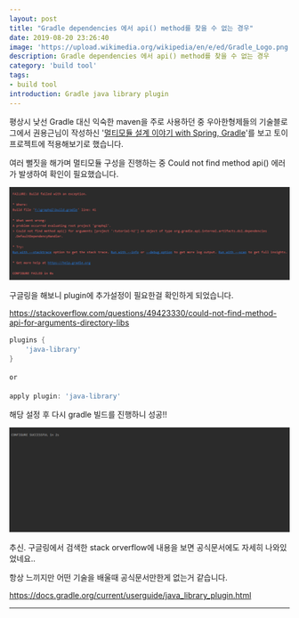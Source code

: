 ```yaml
---
layout: post
title: "Gradle dependencies 에서 api() method를 찾을 수 없는 경우"
date: 2019-08-20 23:26:40
image: 'https://upload.wikimedia.org/wikipedia/en/e/ed/Gradle_Logo.png'
description: Gradle dependencies 에서 api() method를 찾을 수 없는 경우
category: 'build tool'
tags:
- build tool
introduction: Gradle java library plugin
---
```


평상시 낮선 Gradle 대신 익숙한 maven을 주로 사용하던 중 우아한형제들의 기술블로그에서 권용근님이 작성하신 '[멀티모듈 설계 이야기 with Spring, Gradle](http://woowabros.github.io/study/2019/07/01/multi-module.html)'를 보고 토이프로젝트에 적용해보기로 했습니다.

여러 뻘짓을 해가며 멀티모듈 구성을 진행하는 중 Could not find method api() 에러가 발생하여 확인이 필요했습니다. 

![](../assets/img/20190825/gradle_build_fail_log.png)

구글링을 해보니 plugin에 추가설정이 필요한걸 확인하게 되었습니다.

<https://stackoverflow.com/questions/49423330/could-not-find-method-api-for-arguments-directory-libs>

```gradle
plugins {
    'java-library'
}

or

apply plugin: 'java-library'

```

해당 설정 후 다시 gradle 빌드를 진행하니 성공!!

![](../assets/img/20190825/gradle_build_success_log.png)

추신. 구글링에서 검색한 stack orverflow에 내용을 보면 공식문서에도 자세히 나와있었네요..

항상 느끼지만 어떤 기술을 배울때 공식문서만한게 없는거 같습니다.

<https://docs.gradle.org/current/userguide/java_library_plugin.html>


-----












